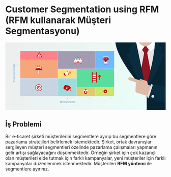 # Customer Segmentation using RFM (RFM kullanarak Müşteri Segmentasyonu)
![rfm1](https://github.com/celalakcelikk/customer_segmentation_using_rfm/blob/main/media/rfm1.png)

## İş Problemi
Bir e-ticaret şirketi müşterilerini segmentlere ayırıp bu segmentlere göre pazarlama stratejileri belirlemek istemektedir.
Şirket, ortak davranışlar sergileyen müşteri segmentleri özelinde pazarlama çalışmaları yapmanın gelir artışı sağlayacağını düşünmektedir.
Örneğin şirket için çok kazançlı olan müşterileri elde tutmak için farklı kampanyalar, yeni müşteriler için farklı kampanyalar düzenlenmek istenmektedir.
Müşterileri **RFM yöntemi** ile segmentlere ayırınız.
